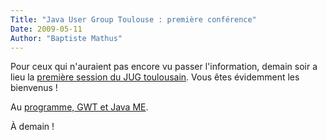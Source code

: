 ```yaml
---
Title: "Java User Group Toulouse : première conférence"
Date: 2009-05-11
Author: "Baptiste Mathus"
---
```




Pour ceux qui n'auraient pas encore vu passer l'information, demain soir
a lieu la [première session du JUG
toulousain](http://www.jugtoulouse.org/index.php?option=com_content&view=article&id=54:la-premiere-&catid=1:latest-news).
Vous êtes évidemment les bienvenus !

Au [programme, GWT et Java
ME](http://www.jugtoulouse.org/index.php?option=com_content&view=article&id=54:la-premiere-&catid=1:latest-news).

À demain !

